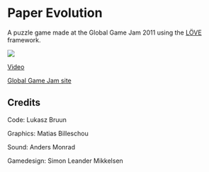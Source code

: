 Paper Evolution
===============

A puzzle game made at the Global Game Jam 2011 using the [LÖVE](http://love2d.org) framework.

<img src="https://github.com/lukaszpaczkowski/Paper-Evolution/raw/master/screenshots/gameplay.png">

[Video](http://www.youtube.com/watch?v=2FZ4U0goknQ)

[Global Game Jam site](http://www.globalgamejam.org/2011/paper-evolution)

Credits
-------

Code: Lukasz Bruun

Graphics: Matias Billeschou

Sound: Anders Monrad

Gamedesign: Simon Leander Mikkelsen

